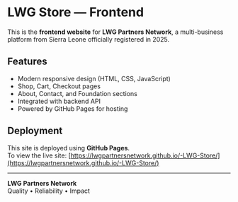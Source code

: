 # LWG Store — Frontend

This is the **frontend website** for **LWG Partners Network**, a multi-business platform from Sierra Leone officially registered in 2025.  

## Features
- Modern responsive design (HTML, CSS, JavaScript)
- Shop, Cart, Checkout pages
- About, Contact, and Foundation sections
- Integrated with backend API
- Powered by GitHub Pages for hosting

## Deployment
This site is deployed using **GitHub Pages**.  
To view the live site: [https://lwgpartnersnetwork.github.io/-LWG-Store/](https://lwgpartnersnetwork.github.io/-LWG-Store/)

---
**LWG Partners Network**  
Quality • Reliability • Impact
